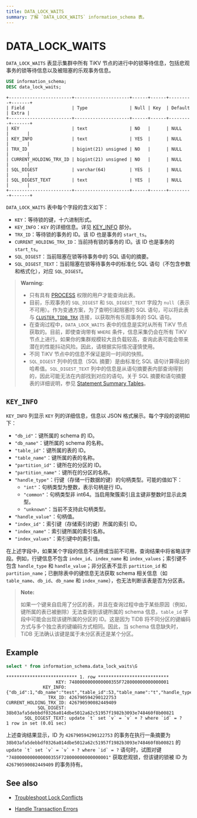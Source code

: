 ```yaml
---
title: DATA_LOCK_WAITS
summary: 了解 `DATA_LOCK_WAITS` information_schema 表。
---
```


# DATA_LOCK_WAITS

`DATA_LOCK_WAITS` 表显示集群中所有 TiKV 节点的进行中的锁等待信息，包括悲观事务的锁等待信息以及被阻塞的乐观事务信息。

```sql
USE information_schema;
DESC data_lock_waits;
```

```
+------------------------+---------------------+------+------+---------+-------+
| Field                  | Type                | Null | Key  | Default | Extra |
+------------------------+---------------------+------+------+---------+-------+
| KEY                    | text                | NO   |      | NULL    |       |
| KEY_INFO               | text                | YES  |      | NULL    |       |
| TRX_ID                 | bigint(21) unsigned | NO   |      | NULL    |       |
| CURRENT_HOLDING_TRX_ID | bigint(21) unsigned | NO   |      | NULL    |       |
| SQL_DIGEST             | varchar(64)         | YES  |      | NULL    |       |
| SQL_DIGEST_TEXT        | text                | YES  |      | NULL    |       |
+------------------------+---------------------+------+------+---------+-------+
```

`DATA_LOCK_WAITS` 表中每个字段的含义如下：

* `KEY`：等待锁的键，十六进制形式。
* `KEY_INFO`：`KEY` 的详细信息。详见 [KEY_INFO](#key_info) 部分。
* `TRX_ID`：等待锁的事务的 ID。该 ID 也是事务的 `start_ts`。
* `CURRENT_HOLDING_TRX_ID`：当前持有锁的事务的 ID。该 ID 也是事务的 `start_ts`。
* `SQL_DIGEST`：当前阻塞在锁等待事务中的 SQL 语句的摘要。
* `SQL_DIGEST_TEXT`：当前阻塞在锁等待事务中的标准化 SQL 语句（不包含参数和格式化），对应 `SQL_DIGEST`。

> **Warning:**
>
> * 只有具有 [PROCESS](https://dev.mysql.com/doc/refman/8.0/en/privileges-provided.html#priv_process) 权限的用户才能查询此表。
> * 目前，乐观事务的 `SQL_DIGEST` 和 `SQL_DIGEST_TEXT` 字段为 `null`（表示不可用）。作为变通方案，为了查明引起阻塞的 SQL 语句，可以将此表与 [`CLUSTER_TIDB_TRX`](/information-schema/information-schema-tidb-trx.md) 连接，以获取所有乐观事务的 SQL 语句。
> * 在查询过程中，`DATA_LOCK_WAITS` 表中的信息是实时从所有 TiKV 节点获取的。目前，即使查询带有 `WHERE` 条件，信息采集仍会在所有 TiKV 节点上进行。如果你的集群规模较大且负载较高，查询此表可能会带来潜在的性能抖动风险。因此，请根据实际情况谨慎使用。
> * 不同 TiKV 节点中的信息不保证是同一时间的快照。
> * `SQL_DIGEST` 列中的信息（SQL 摘要）是由标准化 SQL 语句计算得出的哈希值。`SQL_DIGEST_TEXT` 列中的信息是从语句摘要表内部查询得到的，因此可能无法在内部找到对应的语句。关于 SQL 摘要和语句摘要表的详细说明，参见 [Statement Summary Tables](/statement-summary-tables.md)。

## `KEY_INFO`

`KEY_INFO` 列显示 `KEY` 列的详细信息，信息以 JSON 格式展示。每个字段的说明如下：

* `"db_id"`：键所属的 schema 的 ID。
* `"db_name"`：键所属的 schema 的名称。
* `"table_id"`：键所属的表的 ID。
* `"table_name"`：键所属的表的名称。
* `"partition_id"`：键所在的分区的 ID。
* `"partition_name"`：键所在的分区的名称。
* `"handle_type"`：行键（存储一行数据的键）的句柄类型。可能的值如下：
    * `"int"`：句柄类型为整数，表示句柄是行 ID。
    * `"common"`：句柄类型非 int64。当启用聚簇索引且主键非整数时显示此类型。
    * `"unknown"`：当前不支持此句柄类型。
* `"handle_value"`：句柄值。
* `"index_id"`：索引键（存储索引的键）所属的索引 ID。
* `"index_name"`：索引键所属的索引名称。
* `"index_values"`：索引键中的索引值。

在上述字段中，如果某个字段的信息不适用或当前不可用，查询结果中将省略该字段。例如，行键信息不包含 `index_id`、`index_name` 和 `index_values`；索引键不包含 `handle_type` 和 `handle_value`；非分区表不显示 `partition_id` 和 `partition_name`；已删除表中的键信息无法获取 schema 相关信息（如 `table_name`、`db_id`、`db_name` 和 `index_name`），也无法判断该表是否为分区表。

> **Note:**
>
> 如果一个键来自启用了分区的表，并且在查询过程中由于某些原因（例如，键所属的表已被删除）无法查询到该键所属的 schema 信息，`table_id` 字段中可能会出现该键所属的分区的 ID。这是因为 TiDB 将不同分区的键编码方式与多个独立表的键编码方式相同。因此，当 schema 信息缺失时，TiDB 无法确认该键是属于未分区表还是某个分区。

## Example

```sql
select * from information_schema.data_lock_waits\G
```

```
*************************** 1. row ***************************
                   KEY: 7480000000000000355F728000000000000001
              KEY_INFO: {"db_id":1,"db_name":"test","table_id":53,"table_name":"t","handle_type":"int","handle_value":"1"}
                TRX_ID: 426790594290122753
CURRENT_HOLDING_TRX_ID: 426790590082449409
            SQL_DIGEST: 38b03afa5debbdf0326a014dbe5012a62c51957f1982b3093e748460f8b00821
       SQL_DIGEST_TEXT: update `t` set `v` = `v` + ? where `id` = ?
1 row in set (0.01 sec)
```

上述查询结果显示，ID 为 `426790594290122753` 的事务在执行一条摘要为 `38b03afa5debbdf0326a014dbe5012a62c51957f1982b3093e748460f8b00821` 的 ``update `t` set `v` = `v` + ? where `id` = ?`` 语句时，试图对键 `"7480000000000000355F728000000000000001"` 获取悲观锁，但该键的锁被 ID 为 `426790590082449409` 的事务持有。

## See also

<CustomContent platform="tidb">

- [Troubleshoot Lock Conflicts](/troubleshoot-lock-conflicts.md)

</CustomContent>

<CustomContent platform="tidb-cloud">

- [Handle Transaction Errors](/develop/dev-guide-transaction-troubleshoot.md)

</CustomContent>